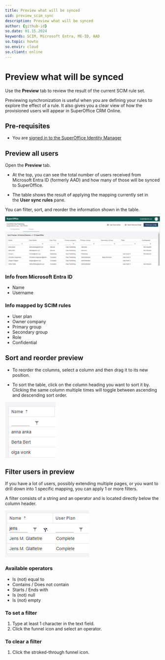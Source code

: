 ```yaml
---
title: Preview what will be synced
uid: preview_scim_sync
description: Preview what will be synced
author: {github-id}
so.date: 01.15.2024
keywords: SCIM, Microsoft Entra, ME-ID, AAD
so.topic: howto
so.envir: cloud
so.client: online
---
```


# Preview what will be synced

Use the **Preview** tab to review the result of the current SCIM rule set.

Previewing synchronization is useful when you are defining your rules to explore the effect of a rule. It also gives you a clear view of how the provisioned users will appear in SuperOffice CRM Online.

## Pre-requisites

* You are [signed in to the SuperOffice Identity Manager][1]

## Preview all users

Open the **Preview** tab.

* At the top, you can see the total number of users received from Microsoft Entra ID (formerly AAD) and how many of those will be synced to SuperOffice.

* The table shows the result of applying the mapping currently set in the **User sync rules** pane.

You can filter, sort, and reorder the information shown in the table.

![Preview screen -screenshot][img1]

### Info from Microsoft Entra ID

* Name
* Username

### Info mapped by SCIM rules

* User plan
* Owner company
* Primary group
* Secondary group
* Role
* Confidential

## Sort and reorder preview

* To reorder the columns, select a column and then drag it to its new position.

* To sort the table, click on the column heading you want to sort it by. Clicking the same column multiple times will toggle between ascending and descending sort order.

![sort preview -screenshot][img2]

## Filter users in preview

If you have a lot of users, possibly extending multiple pages, or you want to drill down into 1 specific mapping, you can apply 1 or more filters.

A filter consists of a string and an operator and is located directly below the column header.

![Preview filter -screenshot][img3]

### Available operators

* Is (not) equal to
* Contains / Does not contain
* Starts / Ends with
* Is (not) null
* Is (not) empty

### To set a filter

1. Type at least 1 character in the text field.
2. Click the funnel icon and select an operator.

### To clear a filter

1. Click the stroked-through funnel icon.

<!-- Referenced links -->
[1]: ../sign-in-to-scim.md

<!-- Referenced images -->
[img1]: media/scim-preview-sync-company.png
[img2]: media/scim-preview-sort.png
[img3]: media/scim-preview-filter.png
